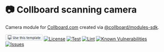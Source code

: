 # 📷 Collboard scanning camera

Camera module for [Collboard.com](https://collboard.com/) created via [@collboard/modules-sdk](https://www.npmjs.com/package/@collboard/modules-sdk).

<!--Badges-->
[![Use this template](https://raw.githubusercontent.com/collboard/docs/main/buttons/use-this-template.button.png)](https://github.com/collboard/module-sample-basic/generate)
[![License](https://img.shields.io/github/license/collboard/module-sample-basic.svg?style=flat)](https://raw.githubusercontent.com/collboard/module-sample-basic/master/LICENSE)
[![Test](https://github.com/collboard/module-sample-basic/actions/workflows/test.yml/badge.svg)](https://github.com/collboard/module-sample-basic/actions/workflows/test.yml)
[![Lint](https://github.com/collboard/module-sample-basic/actions/workflows/lint.yml/badge.svg)](https://github.com/collboard/module-sample-basic/actions/workflows/lint.yml)
[![Known Vulnerabilities](https://snyk.io/test/github/collboard/module-sample-basic/badge.svg)](https://snyk.io/test/github/collboard/module-sample-basic)
[![Issues](https://img.shields.io/github/issues/collboard/module-sample-basic.svg?style=flat)](https://github.com/collboard/module-sample-basic/issues)
<!--/Badges-->
